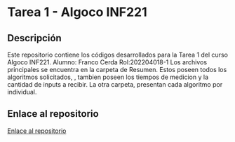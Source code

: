 # Tarea 1 - Algoco INF221

## Descripción

Este repositorio contiene los códigos desarrollados para la Tarea 1 del curso Algoco INF221.
Alumno: Franco Cerda
Rol:202204018-1
Los archivos principales se encuentra en la carpeta de Resumen. Estos poseen todos los algoritmos solicitados,
, tambien poseen los tiempos de medicion y la cantidad de inputs a recibir.
La otra carpeta, presentan cada algoritmo por individual. 

## Enlace al repositorio

[Enlace al repositorio](https://github.com/francocerda/Algoco-INF221/tree/13057bddcd285fc59639405253493149994f11ef/Tareas/Tarea%201)
